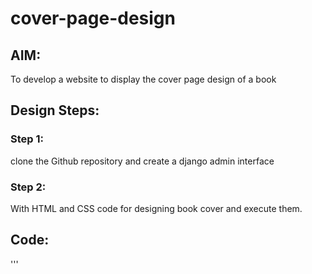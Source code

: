 # cover-page-design
## AIM:
To develop a website to display the cover page design of a book

## Design Steps:

### Step 1:
clone the Github repository and create a django admin interface


### Step 2:
With HTML and CSS code for designing book cover and execute them.


## Code:
'''
<!DOCTYPE html>
<html lang="en">
    <head>
         <meta name="viewport" 
         content="width=device-width, initial-scale=1.0">
         <style>

        .bookpage{
            width: 400px;
            height: 600px;
            color:crimson;
            margin-left: auto;
            margin-right: auto;
            padding: 20px;
            font-family: 'Franklin Gothic Medium', 'Arial Narrow', Arial, sans-serif;
            background-image: url(/static/images/back.png);
            background-size: cover;
        }
            

        .insight{
            color: blue;

        }

        
        .hrstyle{
            width:100px;
        }
        .author{
        
            display: inline;
            position: relative;
            color: purple;
            top:190px;
            
            font-family:Georgia;
            font-size: medium;
        }
        .booktitle{
            font-family: 'Courier New', Courier, monospace;
            font-size: larger;
            text-align: center;
            position: relative;
            top: 30px;
        
        }
        .id {
            width:400px;
            position: relative;
            top:180px;
            
        }
        .pub{
            font-size: medium;
            position: relative;
            top:155px;
            left:330px;
        }
        .ed{
            color:orange;
            font-size: medium;
            font-family: Verdana;
            position:relative;
            top:85px;

        }
        .subtitle{
            font-family:Tahoma;
            font-size: large;
            position: relative;
            top:40px;
        }
        .mypic{
            position: relative;
            top: 135px;
            left: 260px;
            width: 100px;
            height: 100px;
            background-size: cover;
        }
        </style>
        <title>Book Cover Page</title>
    </head>
    <body>
        <div class="bookpage">
            <div class="insight">
                SEC INSIGHT
            </div>
            <div class="hrstyle">
                <hr style="color: red;">
            </div>
            <div class="booktitle">
                <h1>Coding for beginners</h1></div>
            <div class="subtitle">
                C,C++,Python and more.
            </div>
            <div class="mypic">
                <img src="/static/images/my.png" width="130" height="145" alt="">
            </div>
            <div class="id">
                <hr style="color: indigo;">
            </div>
            <div class="author">
               <p><b>Nivesha.P</b></p>
            </div>
            <div class="pub">
                SEC
            </div>
            <div class="ed">
                <b>Sixth Edition</b>
            </div>
        </div>
    </body>
</html>

## Output:
![out](https://github.com/niveshaprabu/cover-page-design/assets/122986499/d280fdc3-ee66-4369-a3b1-f3141236db6b)
## HTML Validator:
![valid](https://github.com/niveshaprabu/cover-page-design/assets/122986499/43ea2aef-673d-4da2-82c3-f0fe158c27f4)


## Result:
The program for designing book cover page using HTML and CSS is executed successfully.
